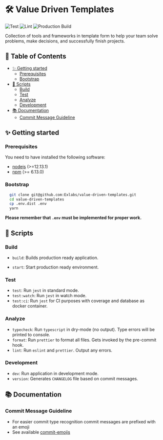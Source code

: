 # 🛠 Value Driven Templates

![Test](https://github.com/Exlabs/value-driven-templates/workflows/Test/badge.svg)
![Lint](https://github.com/Exlabs/value-driven-templates/workflows/Lint/badge.svg)
![Production Build](https://github.com/Exlabs/value-driven-templates/workflows/Production%20Build/badge.svg)

Collection of tools and frameworks in template form to help your team solve problems, make decisions, and successfully finish projects.

## 📖 Table of Contents

- [✨ Getting started](#%e2%9c%a8-getting-started)
  - [Prerequisites](#prerequisites)
  - [Bootstrap](#bootstrap)
- [📜 Scripts](#%f0%9f%93%9c-scripts)
  - [Build](#build)
  - [Test](#test)
  - [Analyze](#analyze)
  - [Development](#development)
- [📚 Documentation](#%f0%9f%93%9a-documentation)
  - [Commit Message Guideline](#commit-message-guideline)

## ✨ Getting started

### Prerequisites

You need to have installed the following software:

- [nodejs](https://nodejs.org/en/) (>=12.13.1)
- [npm](https://npmjs.com/) (>= 6.13.0)

### Bootstrap

```bash
  git clone git@github.com:Exlabs/value-driven-templates.git
  cd value-driven-templates
  cp .env.dist .env
  yarn
```

**Please remember that `.env` must be implemented for proper work.**

## 📜 Scripts

### Build

- `build`: Builds production ready application.

- `start`: Start production ready environment.

### Test

- `test`: Run `jest` in standard mode.
- `test:watch`: Run `jest` in watch mode.
- `test:ci`: Run `jest` for CI purposes with coverage and database as docker container.

### Analyze

- `typecheck`: Run `typescript` in dry-mode (no output). Type errors will be printed to console.
- `format`: Run `prettier` to format all files. Gets invoked by the pre-commit hook.
- `lint`: Run `eslint` and `prettier`. Output any errors.

### Development

- `dev`: Run application in development mode.
- `version`: Generates `CHANGELOG` file based on commit messages.

## 📚 Documentation

### Commit Message Guideline

- For easier commit type recognition commit messages are prefixed with an emoji
- See available [commit-emojis](https://github.com/sebald/commit-emojis#available-emojis)

